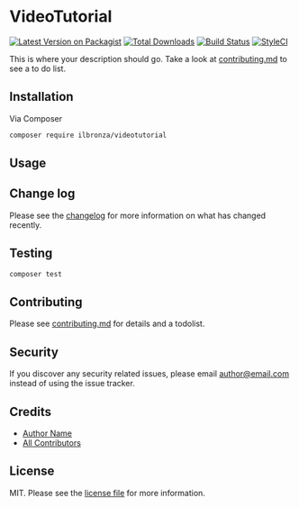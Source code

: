 # VideoTutorial

[![Latest Version on Packagist][ico-version]][link-packagist]
[![Total Downloads][ico-downloads]][link-downloads]
[![Build Status][ico-travis]][link-travis]
[![StyleCI][ico-styleci]][link-styleci]

This is where your description should go. Take a look at [contributing.md](contributing.md) to see a to do list.

## Installation

Via Composer

```bash
composer require ilbronza/videotutorial
```

## Usage

## Change log

Please see the [changelog](changelog.md) for more information on what has changed recently.

## Testing

```bash
composer test
```

## Contributing

Please see [contributing.md](contributing.md) for details and a todolist.

## Security

If you discover any security related issues, please email author@email.com instead of using the issue tracker.

## Credits

- [Author Name][link-author]
- [All Contributors][link-contributors]

## License

MIT. Please see the [license file](license.md) for more information.

[ico-version]: https://img.shields.io/packagist/v/ilbronza/videotutorial.svg?style=flat-square
[ico-downloads]: https://img.shields.io/packagist/dt/ilbronza/videotutorial.svg?style=flat-square
[ico-travis]: https://img.shields.io/travis/ilbronza/videotutorial/master.svg?style=flat-square
[ico-styleci]: https://styleci.io/repos/12345678/shield

[link-packagist]: https://packagist.org/packages/ilbronza/videotutorial
[link-downloads]: https://packagist.org/packages/ilbronza/videotutorial
[link-travis]: https://travis-ci.org/ilbronza/videotutorial
[link-styleci]: https://styleci.io/repos/12345678
[link-author]: https://github.com/ilbronza
[link-contributors]: ../../contributors
